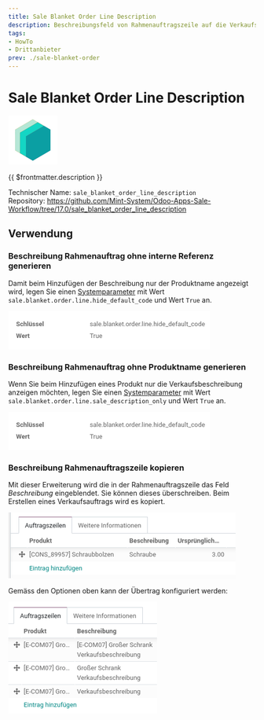 ```yaml
---
title: Sale Blanket Order Line Description
description: Beschreibungsfeld von Rahmenauftragszeile auf die Verkaufsauftragszeile kopieren.
tags:
- HowTo
- Drittanbieter
prev: ./sale-blanket-order
---
```

# Sale Blanket Order Line Description
![icon_oms_box](attachments/icons_odoo_mint_system.png)

{{ $frontmatter.description }}

Technischer Name: `sale_blanket_order_line_description`\
Repository: <https://github.com/Mint-System/Odoo-Apps-Sale-Workflow/tree/17.0/sale_blanket_order_line_description>

## Verwendung

### Beschreibung Rahmenauftrag ohne interne Referenz generieren

Damit beim Hinzufügen der Beschreibung nur der Produktname angezeigt wird, legen Sie einen [Systemparameter](Development.md#Systemparameter%20anlegen) mit Wert `sale.blanket.order.line.hide_default_code` und Wert `True` an.

![](attachments/Sale%20Blanket%20Order%20Line%20Description%20Systemparameter.png)

### Beschreibung Rahmenauftrag ohne Produktname generieren

Wenn Sie beim Hinzufügen eines Produkt nur die Verkaufsbeschreibung anzeigen möchten, legen Sie einen [Systemparameter](Development.md#Systemparameter%20anlegen) mit Wert `sale.blanket.order.line.sale_description_only` und Wert `True` an.

![](attachments/Sale%20Blanket%20Order%20Line%20Description%20Systemparameter.png)

### Beschreibung Rahmenauftragszeile kopieren

Mit dieser Erweiterung wird die in der Rahmenauftragszeile das Feld *Beschreibung* eingeblendet. Sie können dieses überschreiben. Beim Erstellen eines Verkaufsauftrags wird es kopiert.

![](attachments/Sale%20Blanket%20Order%20Line%20Description.png)

Gemäss den Optionen oben kann der Übertrag konfiguriert werden:

![](attachments/Sale%20Blanket%20Order%20Line%20Description%20Params.png)